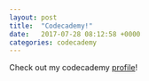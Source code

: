```yaml
---
layout: post
title:  "Codecademy!"
date:   2017-07-28 08:12:58 +0000
categories: codecademy
---
```

Check out my codecademy [profile]!

[profile]: https://www.codecademy.com/userdkko
